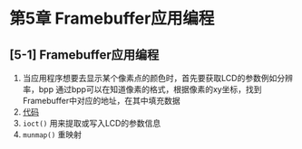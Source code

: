 # 第5章 Framebuffer应用编程

## [5-1] Framebuffer应用编程
1. 当应用程序想要去显示某个像素点的颜色时，首先要获取LCD的参数例如分辨率，bpp
通过bpp可以在知道像素的格式，根据像素的xy坐标，找到Framebuffer中对应的地址，在其中填充数据
2. [代码](../../source/LinuxAppDevBasic/source/07_framebuffer/show_pixel.c)
3. `ioct()` 用来提取或写入LCD的参数信息
4. `munmap()` 重映射

